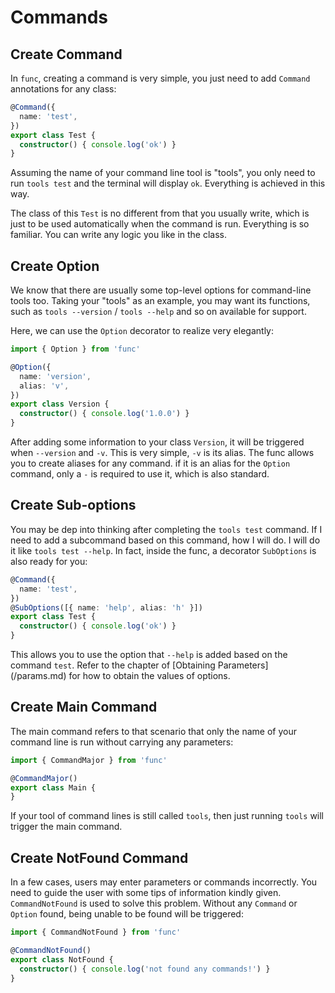 # Commands

## Create Command

In `func`, creating a command is very simple, you just need to add `Command` annotations for any class:

```ts
@Command({
  name: 'test',
})
export class Test {
  constructor() { console.log('ok') }
}
```

Assuming the name of your command line tool is "tools", you only need to run `tools test` and the terminal will display `ok`. 
Everything is achieved in this way.

The class of this `Test` is no different from that you usually write, which is just to be used automatically when the command is run. 
Everything is so familiar. You can write any logic you like in the class.

## Create Option

We know that there are usually some top-level options for command-line tools too. 
Taking your "tools" as an example, you may want its functions, such as `tools --version` / `tools --help` and so on available for support.

Here, we can use the `Option` decorator to realize very elegantly:

```ts
import { Option } from 'func'

@Option({
  name: 'version',
  alias: 'v',
})
export class Version {
  constructor() { console.log('1.0.0') }
}
```

After adding some information to your class `Version`, it will be triggered when `--version` and `-v`. 
This is very simple, `-v` is its alias. The func allows you to create aliases for any command.
if it is an alias for the `Option` command, only a `-` is required to use it, which is also standard.

## Create Sub-options

You may be dep into thinking after completing the `tools test` command. 
If I need to add a subcommand based on this command, how I will do. I will do it like `tools test --help`.
In fact, inside the func, a decorator `SubOptions` is also ready for you:

```ts
@Command({
  name: 'test',
})
@SubOptions([{ name: 'help', alias: 'h' }])
export class Test {
  constructor() { console.log('ok') }
}
```

This allows you to use the option that `--help` is added based on the command `test`. 
Refer to the chapter of [Obtaining Parameters] (/params.md) for how to obtain the values of options.

## Create Main Command

The main command refers to that scenario that only the name of your command line is run without carrying any parameters:

```ts
import { CommandMajor } from 'func'

@CommandMajor()
export class Main {
}
```

If your tool of command lines is still called `tools`, then just running `tools` will trigger the main command.

## Create NotFound Command

In a few cases, users may enter parameters or commands incorrectly. 
You need to guide the user with some tips of information kindly given. `CommandNotFound` is used to solve this problem.
Without any `Command` or `Option` found, being unable to be found will be triggered:

```ts 
import { CommandNotFound } from 'func'

@CommandNotFound()
export class NotFound {
  constructor() { console.log('not found any commands!') }
}
```
